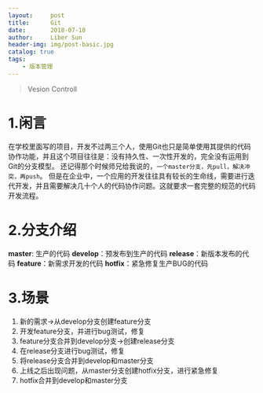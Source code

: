 ```yaml
---
layout:     post
title:      Git
date:       2018-07-10
author:     Liber Sun
header-img: img/post-basic.jpg
catalog: true
tags:
    - 版本管理
---
```


>Vesion Controll

# 1.闲言

在学校里面写的项目，开发不过两三个人，使用Git也只是简单使用其提供的代码协作功能，并且这个项目往往是：没有持久性、一次性开发的，完全没有运用到Git的分支模型。
还记得那个时候师兄给我说的，`一个master分支，先pull，解决冲突，再push`。
但是在企业中，一个应用的开发往往具有较长的生命线，需要进行迭代开发，并且需要解决几十个人的代码协作问题。这就要求一套完整的规范的代码开发流程。

# 2.分支介绍

**master**: 生产的代码
**develop**：预发布到生产的代码
**release**：新版本发布的代码
**feature**：新需求开发的代码
**hotfix**：紧急修复生产BUG的代码

# 3.场景

1. 新的需求->从develop分支创建feature分支
2. 开发feature分支，并进行bug测试，修复
3. feature分支合并到develop分支->创建release分支
4. 在release分支进行bug测试，修复
5. 将release分支合并到develop和master分支
6. 上线之后出现问题，从master分支创建hotfix分支，进行紧急修复
7. hotfix合并到develop和master分支
